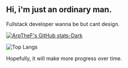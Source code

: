 ## Hi, i'm just an ordinary man.

Fullstack developer wanna be but cant design.


[![ArpTheF's GitHub stats-Dark](https://github-readme-stats.vercel.app/api?username=Ariffansyah&show_icons=true&theme=dark#gh-dark-mode-only)](https://github.com/anuraghazra/github-readme-stats#gh-dark-mode-only)

![Top Langs](https://github-readme-stats.vercel.app/api/top-langs/?username=Ariffansyah&layout=compact&card_width=470)


Hopefully, it will make more progress over time.
